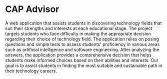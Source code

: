# CAP Advisor
A web application that assists students in discovering technology fields that suit their strengths and interests at each educational stage. The project targets students who face difficulty in making the appropriate decision regarding their choice of technology field. The application relies on posing questions and simple tests to assess students' proficiency in various areas such as artificial intelligence and software engineering. After analyzing the answers, the application provides a comprehensive decision that helps students make informed choices based on their abilities and interests. Our goal is to assist students in finding the most suitable and sustainable path in their technology careers.

